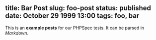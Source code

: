 title: Bar Post
slug: foo-post
status: published
date: October 29 1999 13:00
tags: foo, bar
-------
This is an **example posts** for our PHPSpec tests. It can be parsed in *Markdown*.